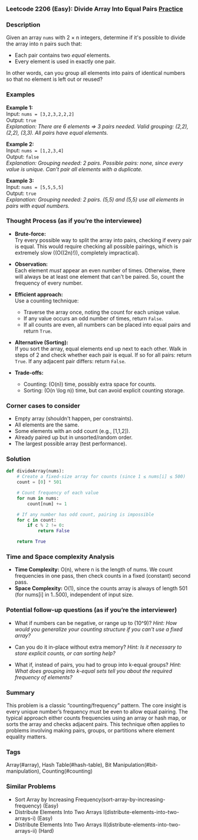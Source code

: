 ### Leetcode 2206 (Easy): Divide Array Into Equal Pairs [Practice](https://leetcode.com/problems/divide-array-into-equal-pairs)

### Description  
Given an array `nums` with 2 × n integers, determine if it's possible to divide the array into n pairs such that:
- Each pair contains two *equal* elements.
- Every element is used in exactly one pair.

In other words, can you group all elements into pairs of identical numbers so that no element is left out or reused?

### Examples  

**Example 1:**  
Input: `nums = [3,2,3,2,2,2]`  
Output: `true`  
*Explanation: There are 6 elements ⇒ 3 pairs needed. Valid grouping: (2,2), (2,2), (3,3). All pairs have equal elements.*

**Example 2:**  
Input: `nums = [1,2,3,4]`  
Output: `false`  
*Explanation: Grouping needed: 2 pairs. Possible pairs: none, since every value is unique. Can't pair all elements with a duplicate.*

**Example 3:**  
Input: `nums = [5,5,5,5]`  
Output: `true`  
*Explanation: Grouping needed: 2 pairs. (5,5) and (5,5) use all elements in pairs with equal numbers.*


### Thought Process (as if you’re the interviewee)  
- **Brute-force:**  
  Try every possible way to split the array into pairs, checking if every pair is equal. This would require checking all possible pairings, which is extremely slow (\(O((2n)!)\), completely impractical).

- **Observation:**  
  Each element *must* appear an even number of times. Otherwise, there will always be at least one element that can't be paired. So, count the frequency of every number.

- **Efficient approach:**  
  Use a counting technique:
    - Traverse the array once, noting the count for each unique value.
    - If any value occurs an odd number of times, return `False`.
    - If all counts are even, all numbers can be placed into equal pairs and return `True`.

- **Alternative (Sorting):**  
  If you sort the array, equal elements end up next to each other. Walk in steps of 2 and check whether each pair is equal. If so for all pairs: return `True`. If any adjacent pair differs: return `False`.

- **Trade-offs:**  
  - Counting: \(O(n)\) time, possibly extra space for counts.
  - Sorting: \(O(n \log n)\) time, but can avoid explicit counting storage.

### Corner cases to consider  
- Empty array (shouldn't happen, per constraints).
- All elements are the same.
- Some elements with an odd count (e.g., [1,1,2]).
- Already paired up but in unsorted/random order.
- The largest possible array (test performance).

### Solution

```python
def divideArray(nums):
    # Create a fixed-size array for counts (since 1 ≤ nums[i] ≤ 500)
    count = [0] * 501

    # Count frequency of each value
    for num in nums:
        count[num] += 1

    # If any number has odd count, pairing is impossible
    for c in count:
        if c % 2 != 0:
            return False

    return True
```

### Time and Space complexity Analysis  

- **Time Complexity:** O(n), where n is the length of nums. We count frequencies in one pass, then check counts in a fixed (constant) second pass.
- **Space Complexity:** O(1), since the counts array is always of length 501 (for nums[i] in 1..500), independent of input size.

### Potential follow-up questions (as if you’re the interviewer)  

- What if numbers can be negative, or range up to \(10^9\)?
  *Hint: How would you generalize your counting structure if you can't use a fixed array?*

- Can you do it in-place without extra memory?
  *Hint: Is it necessary to store explicit counts, or can sorting help?*

- What if, instead of pairs, you had to group into k-equal groups?
  *Hint: What does grouping into k-equal sets tell you about the required frequency of elements?*

### Summary
This problem is a classic “counting/frequency” pattern. The core insight is every unique number’s frequency must be even to allow equal pairing. The typical approach either counts frequencies using an array or hash map, or sorts the array and checks adjacent pairs. This technique often applies to problems involving making pairs, groups, or partitions where element equality matters.

### Tags
Array(#array), Hash Table(#hash-table), Bit Manipulation(#bit-manipulation), Counting(#counting)

### Similar Problems
- Sort Array by Increasing Frequency(sort-array-by-increasing-frequency) (Easy)
- Distribute Elements Into Two Arrays I(distribute-elements-into-two-arrays-i) (Easy)
- Distribute Elements Into Two Arrays II(distribute-elements-into-two-arrays-ii) (Hard)